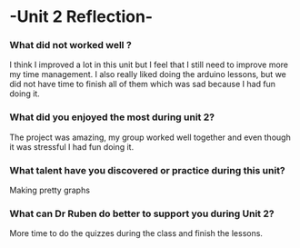 # -Unit 2 Reflection-

### What did not worked well ?
I think I improved a lot in this unit but I feel that I still need to improve more my time management. I also really 
liked doing the arduino lessons, but we did not have time to finish all of them which was sad because I had fun doing it.

### What did you enjoyed the most during unit 2?
The project was amazing, my group worked well together and even though it was stressful I had fun doing it. 

### What talent have you discovered or practice during this unit?
Making pretty graphs

### What can Dr Ruben do better to support you during Unit 2?
More time to do the quizzes during the class and finish the lessons.
